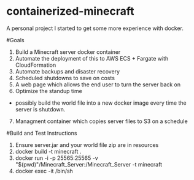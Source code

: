 # containerized-minecraft
A personal project I started to get some more experience with docker.

#Goals
1) Build a Minecraft server docker container
2) Automate the deployment of this to AWS ECS + Fargate with CloudFormation
3) Automate backups and disaster recovery
4) Scheduled shutdowns to save on costs
5) A web page which allows the end user to turn the server back on
6) Optimize the standup time
  - possibly build the world file into a new docker image every time the server is shutdown.
7) Managment container which copies server files to S3 on a schedule

#Build and Test Instructions
1) Ensure server.jar and your world file zip are in resources
2) docker build -t minecraft .
3) docker run -i -p 25565:25565  -v "$(pwd)"/Minecraft_Server:/Minecraft_Server -t minecraft
4) docker exec -it <container name> /bin/sh
